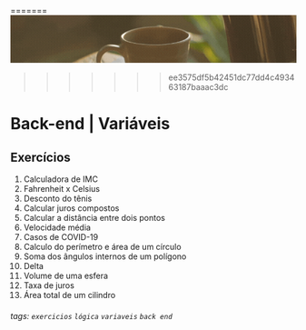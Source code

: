 
=======
![](./capa_readme_luelencavalheiro.gif)
>>>>>>> ee3575df5b42451dc77dd4c493463187baaac3dc

# Back-end | Variáveis

## Exercícios

1.  Calculadora de IMC
2.  Fahrenheit x Celsius
3.  Desconto do tênis
4.  Calcular juros compostos
5.  Calcular a distância entre dois pontos
6.  Velocidade média
7.  Casos de COVID-19
8.  Calculo do perímetro e área de um círculo
9.  Soma dos ângulos internos de um polígono
10. Delta
11. Volume de uma esfera
12. Taxa de juros
13. Área total de um cilindro



###### tags: `exercicios` `lógica` `variaveis` `back end` 
